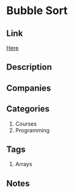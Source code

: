 # Bubble Sort

## Link

[Here](https://www.interviewbit.com/courses/programming/topics/arrays/)

## Description

## Companies

## Categories

1. Courses
1. Programming

## Tags

1. Arrays

## Notes